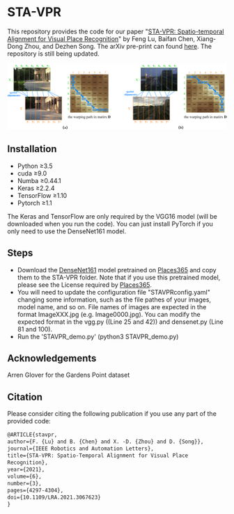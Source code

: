 # STA-VPR
This repository provides the code for our paper "[STA-VPR: Spatio-temporal Alignment for Visual Place Recognition](https://ieeexplore.ieee.org/document/9382071)" by Feng Lu, Baifan Chen, Xiang-Dong Zhou, and Dezhen Song. The arXiv pre-print can found [here](https://arxiv.org/abs/2103.13580). The repository is still being updated.

![spatial_alignment_sample](images/spatial_alignment_sample.png)

## Installation
- Python ≥3.5
- cuda ≥9.0
- Numba ≥0.44.1
- Keras ≥2.2.4
- TensorFlow ≥1.10
- Pytorch ≥1.1

The Keras and TensorFlow are only required by the VGG16 model (will be downloaded when you run the code). You can just install PyTorch if you only need to use the DenseNet161 model.

## Steps
- Download the [DenseNet161](http://places2.csail.mit.edu/models_places365/densenet161_places365.pth.tar) model pretrained on [Places365](https://github.com/CSAILVision/places365) and copy them to the STA-VPR folder. Note that if you use this pretrained model, please see the License required by [Places365](https://github.com/CSAILVision/places365).
- You will need to update the configuration file "STAVPRconfig.yaml" changing some information, such as the file pathes of your images, model name, and so on. File names of images are expected in the format ImageXXX.jpg (e.g. Image0000.jpg). You can modify the expected format in the vgg.py ((Line 25 and 42)) and densenet.py (Line 81 and 100).
- Run the 'STAVPR_demo.py' (python3 STAVPR_demo.py)

## Acknowledgements 
Arren Glover for the Gardens Point dataset

## Citation

Please consider citing the following publication if you use any part of the provided code:
```
@ARTICLE{stavpr,
author={F. {Lu} and B. {Chen} and X. -D. {Zhou} and D. {Song}},
journal={IEEE Robotics and Automation Letters},
title={STA-VPR: Spatio-Temporal Alignment for Visual Place Recognition},
year={2021},
volume={6},
number={3},
pages={4297-4304},
doi={10.1109/LRA.2021.3067623}
}
```
